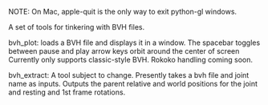 NOTE:  On Mac, apple-quit is the only way to exit python-gl windows.

A set of tools for tinkering with BVH files. 

bvh_plot:
    loads a BVH file and displays it in a window. The spacebar toggles between pause and play
    arrow keys orbit around the center of screen
    Currently only supports classic-style BVH.  Rokoko handling coming soon.

bvh_extract:
    A tool subject to change.  Presently takes a bvh file and joint name as inputs.
    Outputs the parent relative and world positions for the joint and resting and 1st
    frame rotations.

